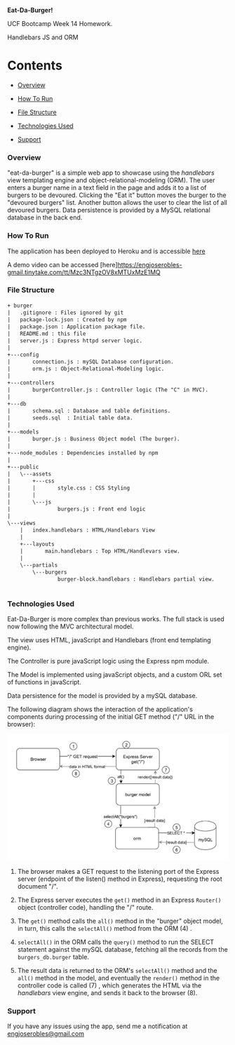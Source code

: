 **Eat-Da-Burger!**

UCF Bootcamp Week 14 Homework.

Handlebars JS and ORM


# Contents

 * [Overview](#overview)

 * [How To Run](#howToRun)
 
 * [File Structure](#FileStructure)
 
 * [Technologies Used](#techsUsed)
 
  * [Support](#support)
 
 
### Overview <a name="overview"></a>
"eat-da-burger" is a simple web app to showcase using the *handlebars* view templating engine and object-relational-modeling (ORM). 
The user enters a burger name in a text field in the page and adds it to a list of burgers to be devoured. Clicking the "Eat it" button moves the burger to the "devoured burgers" list.  Another button allows the user to clear the list of all devoured burgers.  Data persistence is provided by a MySQL relational database in the back end. 


### How To Run <a name="howToRun"></a>
The application has been deployed to Heroku and is accessible [here](https://ancient-shore-99109.herokuapp.com/)

A demo video can be accessed [here]https://engjoserobles-gmail.tinytake.com/tt/Mzc3NTgzOV8xMTUxMzE1MQ


### File Structure <a name="FileStructure"></a>
```
+ burger
|   .gitignore : Files ignored by git
|   package-lock.json : Created by npm
|   package.json : Application package file. 
|   README.md : this file
|   server.js : Express httpd server logic.
|   
+---config
|       connection.js : mySQL Database configuration.
|       orm.js : Object-Relational-Modeling logic.
|       
+---controllers
|       burgerController.js : Controller logic (The "C" in MVC). 
|       
+---db
|       schema.sql : Database and table definitions.
|       seeds.sql  : Initial table data. 
|       
+---models
|       burger.js : Business Object model (The burger). 
|       
+---node_modules : Dependencies installed by npm
|           
+---public
|   \---assets
|       +---css
|       |       style.css : CSS Styling
|       |       
|       \---js
|               burgers.js : Front end logic
|               
\---views
    |   index.handlebars : HTML/Handlebars View
    |   
    +---layouts
    |       main.handlebars : Top HTML/Handlevars view. 
    |       
    \---partials
        \---burgers
                burger-block.handlebars : Handlebars partial view. 
                

```

### Technologies Used <a name="techsUsed"></a>

Eat-Da-Burger is more complex than previous works.  The full stack is used now following the MVC architectural model. 

The view uses HTML, javaScript and Handlebars (front end templating engine).

The Controller is pure javaScript logic using the Express npm module.

The Model is implemented using javaScript objects, and a custom ORL set of functions in javaScript.

Data persistence for the model is provided by a mySQL database. 

The following diagram shows the interaction of the application's components during processing of the initial GET method ("/" URL in the browser): 

![GET root document processing](public/assets/images/burger_get_route_process.JPG)

1) The browser makes a GET request to the listening port of the Express server (endpoint of the listen() method in Express), requesting the root document "/".

2) The Express server executes the ```get()``` method in an Express ```Router()``` object (controller code), handling the "/" route.

3) The ```get()``` method calls the ```all()``` method in the "burger" object model, in turn, this calls the ```selectAll()``` method from the ORM (4) . 

5) ```selectAll()``` in the ORM calls the ```query()``` method to run the SELECT statement against the mySQL database, fetching all the records from the ```burgers_db.burger``` table. 

6) The result data is returned to the ORM's ```selectAll()``` method and the ```all()``` method in the model, and eventually the ```render()``` method in the controller code is called (7) , which generates the HTML via the *handlebars* view engine, and  sends it back to the browser (8). 

### Support <a name="support"></a>
  If you have any issues using the app, send me a notification at [engjoserobles@gmail.com](mailto:engjoserobles@gmail.com)
  
